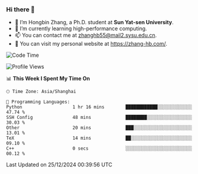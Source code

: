 ### Hi there 👋

- 🔭 I’m Hongbin Zhang, a Ph.D. student at **Sun Yat-sen University**.
- 🌱 I’m currently learning high-performance computing.
- 📫 You can contact me at zhanghb55@mail2.sysu.edu.cn.
- 👀 You can visit my personal website at https://zhang-hb.com/.

<!--START_SECTION:waka-->
![Code Time](http://img.shields.io/badge/Code%20Time-355%20hrs%2014%20mins-blue)

![Profile Views](http://img.shields.io/badge/Profile%20Views-4-blue)

📊 **This Week I Spent My Time On** 

```text
🕑︎ Time Zone: Asia/Shanghai

💬 Programming Languages: 
Python                   1 hr 16 mins        ████████████░░░░░░░░░░░░░   47.74 % 
SSH Config               48 mins             ████████░░░░░░░░░░░░░░░░░   30.03 % 
Other                    20 mins             ███░░░░░░░░░░░░░░░░░░░░░░   13.01 % 
TeX                      14 mins             ██░░░░░░░░░░░░░░░░░░░░░░░   09.10 % 
C++                      0 secs              ░░░░░░░░░░░░░░░░░░░░░░░░░   00.12 % 
```


 Last Updated on 25/12/2024 00:39:56 UTC
<!--END_SECTION:waka-->
